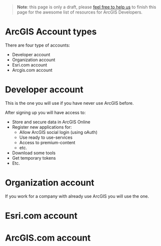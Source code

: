 > **Note**: this page is only a draft, please [feel free to help us](https://github.com/hhkaos/awesome-arcgis#contributions) to finish this page for the awesome list of resources for ArcGIS Developers.

# ArcGIS Account types
There are four type of accounts:

* Developer account
* Organization account
* Esri.com account
* Arcgis.com account

# Developer account
This is the one you will use if you have never use ArcGIS before.

After signing up you will have access to:
* Store and secure data in ArcGIS Online
* Register new applications for:
  * Allow ArcGIS social login (using oAuth)
  * Use ready to use-services
  * Access to premium-content
  * etc.
* Download some tools
* Get temporary tokens
* Etc.

# Organization account
If you work for a company with already use ArcGIS you will use the one.

# Esri.com account

# ArcGIS.com account
